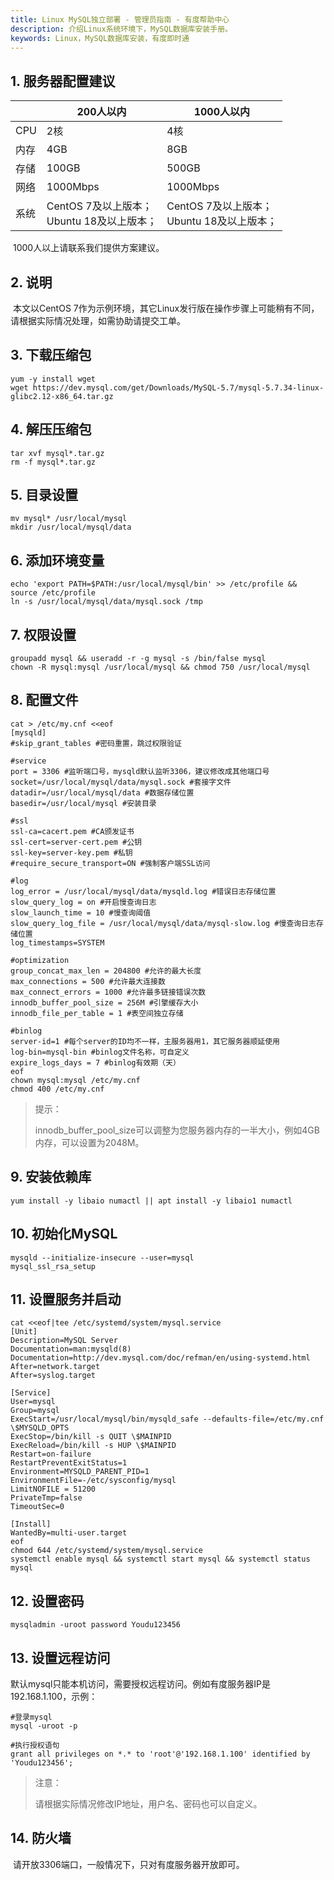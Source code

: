 ```yaml
---
title: Linux MySQL独立部署 - 管理员指南 - 有度帮助中心
description: 介绍Linux系统环境下，MySQL数据库安装手册。
keywords: Linux，MySQL数据库安装，有度即时通
---
```


## 1. 服务器配置建议

|      | 200人以内                                     | 1000人以内                                     |
| ---- | --------------------------------------------- | ---------------------------------------------- |
| CPU  | 2核                                           | 4核                                            |
| 内存 | 4GB                                           | 8GB                                            |
| 存储 | 100GB                                         | 500GB                                          |
| 网络 | 1000Mbps                                      | 1000Mbps                                       |
| 系统 | CentOS 7及以上版本；<br>Ubuntu 18及以上版本； | CentOS 7及以上版本；<br/>Ubuntu 18及以上版本； |

​		1000人以上请联系我们提供方案建议。

## 2. 说明

​		本文以CentOS 7作为示例环境，其它Linux发行版在操作步骤上可能稍有不同，请根据实际情况处理，如需协助请提交工单。

## 3. 下载压缩包

```
yum -y install wget
wget https://dev.mysql.com/get/Downloads/MySQL-5.7/mysql-5.7.34-linux-glibc2.12-x86_64.tar.gz
```

## 4. 解压压缩包

```
tar xvf mysql*.tar.gz
rm -f mysql*.tar.gz
```

## 5. 目录设置

```
mv mysql* /usr/local/mysql
mkdir /usr/local/mysql/data
```

## 6. 添加环境变量

```
echo 'export PATH=$PATH:/usr/local/mysql/bin' >> /etc/profile && source /etc/profile
ln -s /usr/local/mysql/data/mysql.sock /tmp
```

## 7. 权限设置

```
groupadd mysql && useradd -r -g mysql -s /bin/false mysql
chown -R mysql:mysql /usr/local/mysql && chmod 750 /usr/local/mysql
```

## 8. 配置文件

```
cat > /etc/my.cnf <<eof
[mysqld]
#skip_grant_tables #密码重置，跳过权限验证

#service
port = 3306 #监听端口号，mysqld默认监听3306，建议修改成其他端口号
socket=/usr/local/mysql/data/mysql.sock #套接字文件
datadir=/usr/local/mysql/data #数据存储位置
basedir=/usr/local/mysql #安装目录

#ssl
ssl-ca=cacert.pem #CA颁发证书
ssl-cert=server-cert.pem #公钥
ssl-key=server-key.pem #私钥
#require_secure_transport=ON #强制客户端SSL访问

#log
log_error = /usr/local/mysql/data/mysqld.log #错误日志存储位置
slow_query_log = on #开启慢查询日志
slow_launch_time = 10 #慢查询阈值
slow_query_log_file = /usr/local/mysql/data/mysql-slow.log #慢查询日志存储位置
log_timestamps=SYSTEM

#optimization
group_concat_max_len = 204800 #允许的最大长度
max_connections = 500 #允许最大连接数
max_connect_errors = 1000 #允许最多链接错误次数
innodb_buffer_pool_size = 256M #引擎缓存大小
innodb_file_per_table = 1 #表空间独立存储

#binlog
server-id=1 #每个server的ID均不一样，主服务器用1，其它服务器顺延使用
log-bin=mysql-bin #binlog文件名称，可自定义
expire_logs_days = 7 #binlog有效期（天）
eof
chown mysql:mysql /etc/my.cnf
chmod 400 /etc/my.cnf
```

>提示：
>
>innodb_buffer_pool_size可以调整为您服务器内存的一半大小，例如4GB内存，可以设置为2048M。

## 9. 安装依赖库

```
yum install -y libaio numactl || apt install -y libaio1 numactl
```

## 10. 初始化MySQL

```
mysqld --initialize-insecure --user=mysql
mysql_ssl_rsa_setup
```

## 11. 设置服务并启动

```
cat <<eof|tee /etc/systemd/system/mysql.service
[Unit]
Description=MySQL Server
Documentation=man:mysqld(8)
Documentation=http://dev.mysql.com/doc/refman/en/using-systemd.html
After=network.target
After=syslog.target

[Service]
User=mysql
Group=mysql
ExecStart=/usr/local/mysql/bin/mysqld_safe --defaults-file=/etc/my.cnf \$MYSQLD_OPTS
ExecStop=/bin/kill -s QUIT \$MAINPID
ExecReload=/bin/kill -s HUP \$MAINPID
Restart=on-failure
RestartPreventExitStatus=1
Environment=MYSQLD_PARENT_PID=1
EnvironmentFile=-/etc/sysconfig/mysql
LimitNOFILE = 51200
PrivateTmp=false
TimeoutSec=0

[Install]
WantedBy=multi-user.target
eof
chmod 644 /etc/systemd/system/mysql.service
systemctl enable mysql && systemctl start mysql && systemctl status mysql
```

## 12. 设置密码

```
mysqladmin -uroot password Youdu123456
```

## 13. 设置远程访问

​		默认mysql只能本机访问，需要授权远程访问。例如有度服务器IP是192.168.1.100，示例：

```
#登录mysql
mysql -uroot -p

#执行授权语句
grant all privileges on *.* to 'root'@'192.168.1.100' identified by 'Youdu123456';
```

> 注意：
>
> 请根据实际情况修改IP地址，用户名、密码也可以自定义。

## 14. 防火墙

​		请开放3306端口，一般情况下，只对有度服务器开放即可。

